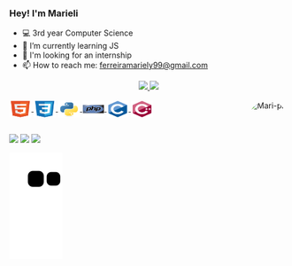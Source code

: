 ### Hey! I'm Marieli 

- 💻 3rd year Computer Science
- 🌱 I’m currently learning JS
- 🤔 I'm looking for an internship
- 📫 How to reach me: ferreiramariely99@gmail.com

<div align="center">
  <a href="https://github.com/mariferth">
  <img height="180em" src="https://github-readme-stats.vercel.app/api?username=mariferth&show_icons=true&theme=dracula&include_all_commits=true&count_private=true"/>
  <img height="180em" src="https://github-readme-stats.vercel.app/api/top-langs/?username=mariferth&layout=compact&langs_count=7&theme=dracula"/>
</div>
<div style="display: inline_block"><br>
  <!--<img align="center" alt="Mari-Js" height="30" width="40" src="https://raw.githubusercontent.com/devicons/devicon/master/icons/javascript/javascript-plain.svg">
  <img align="center" alt="Mari-Ts" height="30" width="40" src="https://raw.githubusercontent.com/devicons/devicon/master/icons/typescript/typescript-plain.svg">
  <img align="center" alt="Mari-React" height="30" width="40" src="https://raw.githubusercontent.com/devicons/devicon/master/icons/react/react-original.svg">-->
  <img align="center" alt="Mari-HTML" height="30" width="40" src="https://raw.githubusercontent.com/devicons/devicon/master/icons/html5/html5-original.svg">
  <img align="center" alt="Mari-CSS" height="30" width="40" src="https://raw.githubusercontent.com/devicons/devicon/master/icons/css3/css3-original.svg">
  <img align="center" alt="Mari-Python" height="30" width="40" src="https://raw.githubusercontent.com/devicons/devicon/master/icons/python/python-original.svg">
  <img align="center" alt="Mari-php" height="30" width="40" src="https://raw.githubusercontent.com/devicons/devicon/master/icons/php/php-original.svg">
  <img align="center" alt="Mari-C" height="30" width="40" src="https://raw.githubusercontent.com/devicons/devicon/master/icons/c/c-original.svg">
  <img align="center" alt="Mari-Cpp" height="30" width="40" src="https://raw.githubusercontent.com/devicons/devicon/master/icons/cplusplus/cplusplus-original.svg">
  <img align="right" alt="Mari-pic" height="150" style="border-radius:50px;" src="https://www.seekpng.com/png/detail/942-9428135_cat-cats-kitten-kawaii-stickers-animal-pinterest-cute.png">
</div>
  
  ##
 
<div> 
  <a href="https://instagram.com/mari_ferth" target="_blank"><img src="https://img.shields.io/badge/-Instagram-%23E4405F?style=for-the-badge&logo=instagram&logoColor=white" target="_blank"></a>
  <a href = "mailto:ferreiramariely99@gmail.com"><img src="https://img.shields.io/badge/-Gmail-%23333?style=for-the-badge&logo=gmail&logoColor=white" target="_blank"></a>
  <a href="https://www.linkedin.com/in/marieli-ferreira-774208215" target="_blank"><img src="https://img.shields.io/badge/-LinkedIn-%230077B5?style=for-the-badge&logo=linkedin&logoColor=white" target="_blank"></a> 
 
  ![Snake animation](https://github.com/mariferth/mariferth/blob/output/github-contribution-grid-snake.svg)
 
</div>
